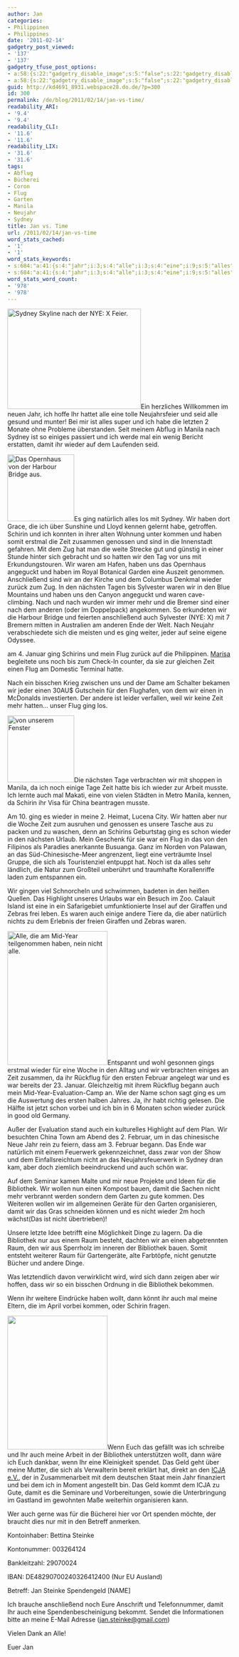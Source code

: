 ```yaml
---
author: Jan
categories:
- Philippinen
- Philippines
date: '2011-02-14'
gadgetry_post_viewed:
- '137'
- '137'
gadgetry_tfuse_post_options:
- a:58:{s:22:"gadgetry_disable_image";s:5:"false";s:22:"gadgetry_disable_video";s:5:"false";s:26:"gadgetry_disable_post_meta";s:5:"false";s:23:"gadgetry_disable_author";s:5:"false";s:31:"gadgetry_disable_published_date";s:5:"false";s:24:"gadgetry_disable_coments";s:5:"false";s:28:"gadgetry_disable_author_info";s:5:"false";s:19:"gadgetry_page_title";s:13:"default_title";s:21:"gadgetry_custom_title";s:0:"";s:21:"gadgetry_single_image";s:71:"http://jan-steinke.de/wordpress/wp-content/uploads/2011/02/SAM_2862.jpg";s:30:"gadgetry_single_img_dimensions";a:2:{i:0;s:3:"586";i:1;s:3:"319";}s:28:"gadgetry_single_img_position";s:9:"alignleft";s:24:"gadgetry_thumbnail_image";s:71:"http://jan-steinke.de/wordpress/wp-content/uploads/2011/02/SAM_2862.jpg";s:27:"gadgetry_thumbnail_position";s:7:"noalign";s:19:"gadgetry_video_link";s:0:"";s:25:"gadgetry_video_dimensions";a:2:{i:0;s:3:"590";i:1;s:3:"191";}s:23:"gadgetry_video_position";s:9:"alignleft";s:23:"gadgetry_header_element";s:7:"without";s:22:"gadgetry_select_slider";s:2:"-1";s:17:"gadgetry_page_map";s:0:"";s:25:"gadgetry_content_ads_post";s:4:"true";s:21:"gadgetry_top_ad_space";s:5:"false";s:21:"gadgetry_top_ad_image";s:0:"";s:19:"gadgetry_top_ad_url";s:0:"";s:23:"gadgetry_top_ad_adsense";s:0:"";s:28:"gadgetry_bfcontent_ads_space";s:5:"false";s:23:"gadgetry_bfcontent_type";s:5:"image";s:25:"gadgetry_bfcontent_number";s:3:"one";s:29:"gadgetry_bfcontent_ads_image1";s:0:"";s:27:"gadgetry_bfcontent_ads_url1";s:0:"";s:31:"gadgetry_bfcontent_ads_adsense1";s:0:"";s:29:"gadgetry_bfcontent_ads_image2";s:0:"";s:27:"gadgetry_bfcontent_ads_url2";s:0:"";s:31:"gadgetry_bfcontent_ads_adsense2";s:0:"";s:29:"gadgetry_bfcontent_ads_image3";s:0:"";s:27:"gadgetry_bfcontent_ads_url3";s:0:"";s:31:"gadgetry_bfcontent_ads_adsense3";s:0:"";s:29:"gadgetry_bfcontent_ads_image4";s:0:"";s:27:"gadgetry_bfcontent_ads_url4";s:0:"";s:31:"gadgetry_bfcontent_ads_adsense4";s:0:"";s:29:"gadgetry_bfcontent_ads_image5";s:0:"";s:27:"gadgetry_bfcontent_ads_url5";s:0:"";s:31:"gadgetry_bfcontent_ads_adsense5";s:0:"";s:29:"gadgetry_bfcontent_ads_image6";s:0:"";s:27:"gadgetry_bfcontent_ads_url6";s:0:"";s:31:"gadgetry_bfcontent_ads_adsense6";s:0:"";s:29:"gadgetry_bfcontent_ads_image7";s:0:"";s:27:"gadgetry_bfcontent_ads_url7";s:0:"";s:31:"gadgetry_bfcontent_ads_adsense7";s:0:"";s:19:"gadgetry_hook_space";s:5:"false";s:19:"gadgetry_hook_image";s:0:"";s:17:"gadgetry_hook_url";s:0:"";s:21:"gadgetry_hook_adsense";s:0:"";s:25:"gadgetry_content_subtitle";s:0:"";s:20:"gadgetry_content_top";s:0:"";s:23:"gadgetry_content_bottom";s:0:"";s:18:"gadgetry_seo_title";s:0:"";s:24:"gadgetry_seo_description";s:0:"";}
- a:58:{s:22:"gadgetry_disable_image";s:5:"false";s:22:"gadgetry_disable_video";s:5:"false";s:26:"gadgetry_disable_post_meta";s:5:"false";s:23:"gadgetry_disable_author";s:5:"false";s:31:"gadgetry_disable_published_date";s:5:"false";s:24:"gadgetry_disable_coments";s:5:"false";s:28:"gadgetry_disable_author_info";s:5:"false";s:19:"gadgetry_page_title";s:13:"default_title";s:21:"gadgetry_custom_title";s:0:"";s:21:"gadgetry_single_image";s:71:"http://jan-steinke.de/wordpress/wp-content/uploads/2011/02/SAM_2862.jpg";s:30:"gadgetry_single_img_dimensions";a:2:{i:0;s:3:"586";i:1;s:3:"319";}s:28:"gadgetry_single_img_position";s:9:"alignleft";s:24:"gadgetry_thumbnail_image";s:71:"http://jan-steinke.de/wordpress/wp-content/uploads/2011/02/SAM_2862.jpg";s:27:"gadgetry_thumbnail_position";s:7:"noalign";s:19:"gadgetry_video_link";s:0:"";s:25:"gadgetry_video_dimensions";a:2:{i:0;s:3:"590";i:1;s:3:"191";}s:23:"gadgetry_video_position";s:9:"alignleft";s:23:"gadgetry_header_element";s:7:"without";s:22:"gadgetry_select_slider";s:2:"-1";s:17:"gadgetry_page_map";s:0:"";s:25:"gadgetry_content_ads_post";s:4:"true";s:21:"gadgetry_top_ad_space";s:5:"false";s:21:"gadgetry_top_ad_image";s:0:"";s:19:"gadgetry_top_ad_url";s:0:"";s:23:"gadgetry_top_ad_adsense";s:0:"";s:28:"gadgetry_bfcontent_ads_space";s:5:"false";s:23:"gadgetry_bfcontent_type";s:5:"image";s:25:"gadgetry_bfcontent_number";s:3:"one";s:29:"gadgetry_bfcontent_ads_image1";s:0:"";s:27:"gadgetry_bfcontent_ads_url1";s:0:"";s:31:"gadgetry_bfcontent_ads_adsense1";s:0:"";s:29:"gadgetry_bfcontent_ads_image2";s:0:"";s:27:"gadgetry_bfcontent_ads_url2";s:0:"";s:31:"gadgetry_bfcontent_ads_adsense2";s:0:"";s:29:"gadgetry_bfcontent_ads_image3";s:0:"";s:27:"gadgetry_bfcontent_ads_url3";s:0:"";s:31:"gadgetry_bfcontent_ads_adsense3";s:0:"";s:29:"gadgetry_bfcontent_ads_image4";s:0:"";s:27:"gadgetry_bfcontent_ads_url4";s:0:"";s:31:"gadgetry_bfcontent_ads_adsense4";s:0:"";s:29:"gadgetry_bfcontent_ads_image5";s:0:"";s:27:"gadgetry_bfcontent_ads_url5";s:0:"";s:31:"gadgetry_bfcontent_ads_adsense5";s:0:"";s:29:"gadgetry_bfcontent_ads_image6";s:0:"";s:27:"gadgetry_bfcontent_ads_url6";s:0:"";s:31:"gadgetry_bfcontent_ads_adsense6";s:0:"";s:29:"gadgetry_bfcontent_ads_image7";s:0:"";s:27:"gadgetry_bfcontent_ads_url7";s:0:"";s:31:"gadgetry_bfcontent_ads_adsense7";s:0:"";s:19:"gadgetry_hook_space";s:5:"false";s:19:"gadgetry_hook_image";s:0:"";s:17:"gadgetry_hook_url";s:0:"";s:21:"gadgetry_hook_adsense";s:0:"";s:25:"gadgetry_content_subtitle";s:0:"";s:20:"gadgetry_content_top";s:0:"";s:23:"gadgetry_content_bottom";s:0:"";s:18:"gadgetry_seo_title";s:0:"";s:24:"gadgetry_seo_description";s:0:"";}
guid: http://kd4691_8931.webspace28.do.de/?p=300
id: 300
permalink: /de/blog/2011/02/14/jan-vs-time/
readability_ARI:
- '9.4'
- '9.4'
readability_CLI:
- '11.6'
- '11.6'
readability_LIX:
- '31.6'
- '31.6'
tags:
- Abflug
- Bücherei
- Coron
- Flug
- Garten
- Manila
- Neujahr
- Sydney
title: Jan vs. Time
url: /2011/02/14/jan-vs-time
word_stats_cached:
- '1'
- '1'
word_stats_keywords:
- s:684:"a:41:{s:4:"jahr";i:3;s:4:"alle";i:3;s:4:"eine";i:9;s:5:"alles";i:3;s:6:"manila";i:3;s:4:"nach";i:6;s:6:"sydney";i:3;s:5:"damit";i:5;s:6:"wieder";i:8;s:4:"ging";i:7;s:10:"natürlich";i:3;s:5:"haben";i:6;s:7:"schirin";i:3;s:6:"kommen";i:3;s:4:"zeit";i:6;s:4:"sind";i:3;s:4:"sich";i:5;s:6:"hatten";i:3;s:5:"waren";i:5;s:13:"anschließend";i:3;s:7:"zurück";i:3;s:9:"nächsten";i:3;s:4:"mehr";i:3;s:4:"auch";i:10;s:4:"mein";i:4;s:4:"flug";i:4;s:4:"noch";i:4;s:5:"einen";i:5;s:4:"für";i:9;s:6:"andere";i:3;s:5:"meine";i:5;s:4:"aber";i:4;s:5:"schon";i:4;s:7:"februar";i:3;s:4:"dass";i:3;s:5:"nicht";i:5;s:10:"bibliothek";i:5;s:4:"raum";i:3;s:4:"dann";i:3;s:4:"wenn";i:3;s:7:"steinke";i:3;}";
- s:684:"a:41:{s:4:"jahr";i:3;s:4:"alle";i:3;s:4:"eine";i:9;s:5:"alles";i:3;s:6:"manila";i:3;s:4:"nach";i:6;s:6:"sydney";i:3;s:5:"damit";i:5;s:6:"wieder";i:8;s:4:"ging";i:7;s:10:"natürlich";i:3;s:5:"haben";i:6;s:7:"schirin";i:3;s:6:"kommen";i:3;s:4:"zeit";i:6;s:4:"sind";i:3;s:4:"sich";i:5;s:6:"hatten";i:3;s:5:"waren";i:5;s:13:"anschließend";i:3;s:7:"zurück";i:3;s:9:"nächsten";i:3;s:4:"mehr";i:3;s:4:"auch";i:10;s:4:"mein";i:4;s:4:"flug";i:4;s:4:"noch";i:4;s:5:"einen";i:5;s:4:"für";i:9;s:6:"andere";i:3;s:5:"meine";i:5;s:4:"aber";i:4;s:5:"schon";i:4;s:7:"februar";i:3;s:4:"dass";i:3;s:5:"nicht";i:5;s:10:"bibliothek";i:5;s:4:"raum";i:3;s:4:"dann";i:3;s:4:"wenn";i:3;s:7:"steinke";i:3;}";
word_stats_word_count:
- '978'
- '978'
---
```


[<img src="https://jan-steinke.de/wordpress/wp-content/uploads/2011/02/SAM_2862-300x225.jpg" alt="Sydney Skyline nach der NYE: X Feier." title="Nach dem Feuerwerk" width="300" height="225" class="alignright size-medium wp-image-310" />](https://jan-steinke.de/wordpress/wp-content/uploads/2011/02/SAM_2862.jpg)Ein herzliches Willkommen im neuen Jahr, ich hoffe Ihr hattet alle eine tolle Neujahrsfeier und seid alle gesund und munter! Bei mir ist alles super und ich habe die letzten 2 Monate ohne Probleme überstanden. Seit meinem Abflug in Manila nach Sydney ist so einiges passiert und ich werde mal ein wenig Bericht erstatten, damit ihr wieder auf dem Laufenden seid.

[<img src="https://jan-steinke.de/wordpress/wp-content/uploads/2011/02/SAM_2700-150x150.jpg" alt="Das Opernhaus von der Harbour Bridge aus." title="Das Opernhaus" width="150" height="150" class="alignleft size-thumbnail wp-image-312" />](https://jan-steinke.de/wordpress/wp-content/uploads/2011/02/SAM_2700.jpg)Es ging natürlich alles los mit Sydney. Wir haben dort Grace, die ich über Sunshine und Lloyd kennen gelernt habe, getroffen. Schirin und ich konnten in ihrer alten Wohnung unter kommen und haben somit erstmal die Zeit zusammen genossen und sind in die Innenstadt gefahren. Mit dem Zug hat man die weite Strecke gut und günstig in einer Stunde hinter sich gebracht und so hatten wir den Tag vor uns mit Erkundungstouren. Wir waren am Hafen, haben uns das Opernhaus angeguckt und haben im Royal Botanical Garden eine Auszeit genommen. Anschließend sind wir an der Kirche und dem Columbus Denkmal wieder zurück zum Zug. In den nächsten Tagen bis Sylvester waren wir in den Blue Mountains und haben uns den Canyon angeguckt und waren cave-climbing. Nach und nach wurden wir immer mehr und die Bremer sind einer nach dem anderen (oder im Doppelpack) angekommen. So erkundeten wir die Harbour Bridge und feierten anschließend auch Sylvester (NYE: X) mit 7 Bremern mitten in Australien am anderen Ende der Welt. Nach Neujahr verabschiedete sich die meisten und es ging weiter, jeder auf seine eigene Odyssee.
  
am 4. Januar ging Schirins und mein Flug zurück auf die Philippinen. [Marisa](http://oztralia.jimdo.com/) begleitete uns noch bis zum Check-In counter, da sie zur gleichen Zeit einen Flug am Domestic Terminal hatte.
  
Nach ein bisschen Krieg zwischen uns und der Dame am Schalter bekamen wir jeder einen 30AU$ Gutschein für den Flughafen, von dem wir einen in McDonalds investierten. Der andere ist leider verfallen, weil wir keine Zeit mehr hatten&#8230; unser Flug ging los.

[<img src="http://img4.jan-steinke.de/wordpress/wp-content/uploads/2011/02/SAM_2914-150x150.jpg" alt="von unserem Fenster" title="Sonnenuntergang" width="150" height="150" class="alignleft size-thumbnail wp-image-314" />](https://jan-steinke.de/wordpress/wp-content/uploads/2011/02/SAM_2914.jpg)Die nächsten Tage verbrachten wir mit shoppen in Manila, da ich noch einige Tage Zeit hatte bis ich wieder zur Arbeit musste. Ich lernte auch mal Makati, eine von vielen Städten in Metro Manila, kennen, da Schirin ihr Visa für China beantragen musste.
  
Am 10. ging es wieder in meine 2. Heimat, Lucena City. Wir hatten aber nur die Woche Zeit zum ausruhen und genossen es unsere Tasche aus zu packen und zu waschen, denn an Schirins Geburtstag ging es schon wieder in den nächsten Urlaub. Mein Geschenk für sie war ein Flug in das von den Filipinos als Paradies anerkannte Busuanga. Ganz im Norden von Palawan, an das Süd-Chinesische-Meer angrenzent, liegt eine verträumte Insel Gruppe, die sich als Touristenziel entpuppt hat. Noch ist da alles sehr ländlich, die Natur zum Großteil unberührt und traumhafte Korallenriffe laden zum entspannen ein.
  
Wir gingen viel Schnorcheln und schwimmen, badeten in den heißen Quellen. Das Highlight unseres Urlaubs war ein Besuch im Zoo. Calauit Island ist eine in ein Safarigebiet umfunktionierte Insel auf der Giraffen und Zebras frei leben. Es waren auch einige andere Tiere da, die aber natürlich nichts zu dem Erlebnis der freien Giraffen und Zebras waren.

[<img src="https://jan-steinke.de/wordpress/wp-content/uploads/2011/02/SAM_2990-225x300.jpg" alt="Alle, die am Mid-Year teilgenommen haben, nein nicht alle." title="Team ICJA + Freunde" width="225" height="300" class="alignright size-medium wp-image-316" />](https://jan-steinke.de/wordpress/wp-content/uploads/2011/02/SAM_2990.jpg)Entspannt und wohl gesonnen gings erstmal wieder für eine Woche in den Alltag und wir verbrachten einiges an Zeit zusammen, da ihr Rückflug für den ersten Februar angelegt war und es war bereits der 23. Januar. Gleichzeitig mit ihrem Rückflug begann auch mein Mid-Year-Evaluation-Camp an. Wie der Name schon sagt ging es um die Auswertung des ersten halben Jahres. Ja, ihr habt richtig gelesen. Die Hälfte ist jetzt schon vorbei und ich bin in 6 Monaten schon wieder zurück in good old Germany.
  
Außer der Evaluation stand auch ein kulturelles Highlight auf dem Plan. Wir besuchten China Town am Abend des 2. Februar, um in das chinesische Neue Jahr rein zu feiern, dass am 3. Februar begann. Das Ende war natürlich mit einem Feuerwerk gekennzeichnet, dass zwar von der Show und dem Einfallsreichtum nicht an das Neujahrsfeuerwerk in Sydney dran kam, aber doch ziemlich beeindruckend und auch schön war.

Auf dem Seminar kamen Malte und mir neue Projekte und Ideen für die Bibliothek. Wir wollen nun einen Kompost bauen, damit die Sachen nicht mehr verbrannt werden sondern dem Garten zu gute kommen. Des Weiteren wollen wir im allgemeinen Geräte für den Garten organisieren, damit wir das Gras schneiden können und es nicht wieder 2m hoch wächst(Das ist nicht übertrieben)!
  
Unsere letzte Idee betrifft eine Möglichkeit Dinge zu lagern. Da die Bibliothek nur aus einem Raum besteht, dachten wir an einen abgetrennten Raum, den wir aus Sperrholz im inneren der Bibliothek bauen. Somit entsteht weiterer Raum für Gartengeräte, alte Farbtöpfe, nicht genutzte Bücher und andere Dinge.
  
Was letztendlich davon verwirklicht wird, wird sich dann zeigen aber wir hoffen, dass wir so ein bisschen Ordnung in die Bibliothek bekommen.

Wenn ihr weitere Eindrücke haben wollt, dann könnt ihr auch mal meine Eltern, die im April vorbei kommen, oder Schirin fragen.

[<img src="https://jan-steinke.de/wordpress/wp-content/uploads/2011/02/SAM_3081-225x300.jpg" alt="" title="unsere Kids" width="225" height="300" class="alignleft size-medium wp-image-318" />](https://jan-steinke.de/wordpress/wp-content/uploads/2011/02/SAM_3081.jpg)Wenn Euch das gefällt was ich schreibe und Ihr auch meine Arbeit in der Bibliothek unterstützen wollt, dann wäre ich Euch dankbar, wenn Ihr eine Kleinigkeit spendet. Das Geld geht über meine Mutter, die sich als Verwalterin bereit erklärt hat, direkt an den [ICJA e.V.](http://www.icja.de/), der in Zusammenarbeit mit dem deutschen Staat mein Jahr finanziert und bei dem ich in Moment angestellt bin. Das Geld kommt dem ICJA zu Gute, damit es die Seminare und Vorbereitungen, sowie die Unterbringung im Gastland im gewohnten Maße weiterhin organisieren kann.
  
Wer auch gerne was für die Bücherei hier vor Ort spenden möchte, der braucht dies nur mit in den Betreff anmerken.

Kontoinhaber: Bettina Steinke
  
Kontonummer: 003264124
  
Bankleitzahl: 29070024
  
IBAN: DE48290700240326412400 (Nur EU Ausland)
  
Betreff: Jan Steinke Spendengeld [NAME]

Ich brauche anschließend noch Eure Anschrift und Telefonnummer, damit Ihr auch eine Spendenbescheinigung bekommt. Sendet die Informationen bitte an meine E-Mail Adresse (jan.steinke@gmail.com)

Vielen Dank an Alle!
  
Euer Jan